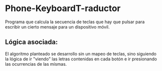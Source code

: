 # Phone-KeyboardT-raductor
Programa que calcula la secuencia de teclas que hay que pulsar para escribir un cierto mensaje para un dispositivo móvil.

## Lógica asociada:
El algoritmo planteado se desarrollo sin un mapeo de teclas, sino siguiendo la lógica de ir "viendo" las letras contenidas en cada botón e
ir presionando las ocurrencias de las mísmas.
